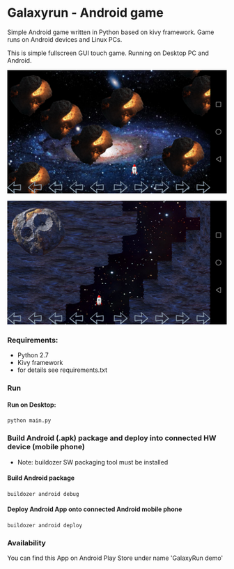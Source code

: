 # Galaxyrun - Android game

Simple Android game written in Python based on kivy framework. Game runs on Android devices and Linux PCs. 

This is simple fullscreen GUI touch game. Running on Desktop PC and Android.


![game_screenshot_level_1](Screenshots/game_1.png "Game Level 1")

![game_screenshot_level_2](Screenshots/game_2.png "Game Level 2")


### Requirements:
* Python 2.7
* Kivy framework
* for details see requirements.txt

### Run

#### Run on Desktop:

`python main.py`

### Build Android (.apk) package and deploy into connected HW device (mobile phone)

* Note: buildozer SW packaging tool must be installed

#### Build Android package
`buildozer android debug`

#### Deploy Android App onto connected Android mobile phone
`buildozer android deploy`

### Availability
You can find this App on Android Play Store under name 'GalaxyRun demo'

